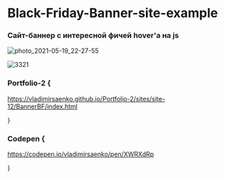 # Black-Friday-Banner-site-example
 
### Сайт-баннер с интересной фичей hover'а на js

![photo_2021-05-19_22-27-55](https://user-images.githubusercontent.com/56477695/118872957-d380e100-b8f1-11eb-9d14-51e4919f5186.jpg)

![3321](https://user-images.githubusercontent.com/56477695/118873051-f612fa00-b8f1-11eb-8129-7d5f6129c484.png)

### Portfolio-2 {

https://vladimirsaenko.github.io/Portfolio-2/sites/site-12/BannerBF/index.html

}

### Codepen {

https://codepen.io/vladimirsaenko/pen/XWRXdRp

}
